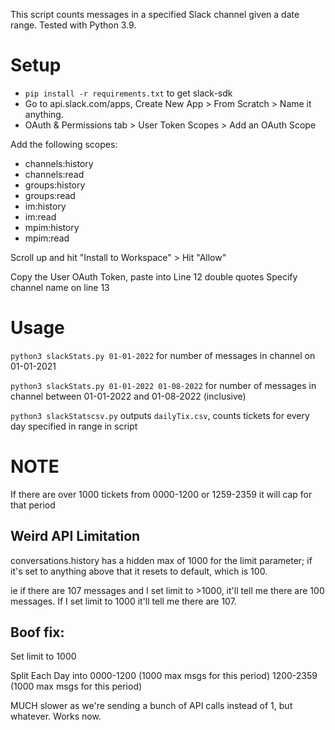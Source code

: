 This script counts messages in a specified Slack channel given a date range. Tested with Python 3.9.

# Setup
* `pip install -r requirements.txt` to get slack-sdk
* Go to api.slack.com/apps, Create New App > From Scratch > Name it anything.
* OAuth & Permissions tab > User Token Scopes > Add an OAuth Scope

Add the following scopes:
* channels:history
* channels:read
* groups:history
* groups:read
* im:history
* im:read
* mpim:history
* mpim:read

Scroll up and hit "Install to Workspace" > Hit "Allow"

Copy the User OAuth Token, paste into Line 12 double quotes
Specify channel name on line 13

# Usage
`python3 slackStats.py 01-01-2022` for number of messages in channel on 01-01-2021

`python3 slackStats.py 01-01-2022 01-08-2022` for number of messages in channel between 01-01-2022 and 01-08-2022 (inclusive)

`python3 slackStatscsv.py` outputs `dailyTix.csv`, counts tickets for every day specified in range in script



# NOTE
If there are over 1000 tickets from 0000-1200 or 1259-2359 it will cap for that period


## Weird API Limitation
conversations.history has a hidden max of 1000 for the limit parameter; if it's set to anything above that it resets to default, which is 100. 

ie if there are 107 messages and I set limit to >1000, it'll tell me there are 100 messages. If I set limit to 1000 it'll tell me there are 107.

## Boof fix:
Set limit to 1000

Split Each Day into
0000-1200 (1000 max msgs for this period)
1200-2359 (1000 max msgs for this period)

MUCH slower as we're sending a bunch of API calls instead of 1, but whatever. Works now.


